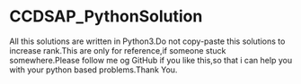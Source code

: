 # CCDSAP_PythonSolution

All this solutions are written in Python3.Do not copy-paste this solutions to increase rank.This are only for reference,if someone stuck somewhere.Please follow me og GitHub if you like this,so that i can help you with your python based problems.Thank You.
